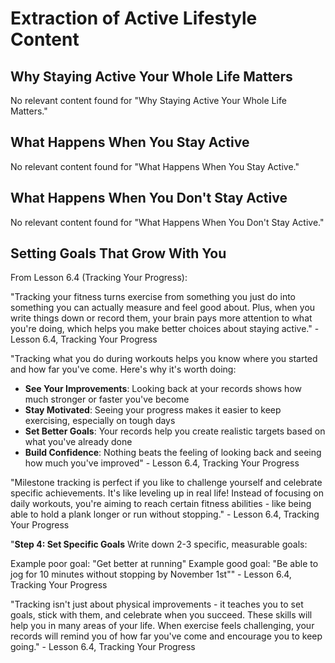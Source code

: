# Extraction of Active Lifestyle Content

## Why Staying Active Your Whole Life Matters
No relevant content found for "Why Staying Active Your Whole Life Matters."

## What Happens When You Stay Active
No relevant content found for "What Happens When You Stay Active."

## What Happens When You Don't Stay Active
No relevant content found for "What Happens When You Don't Stay Active."

## Setting Goals That Grow With You

From Lesson 6.4 (Tracking Your Progress):

"Tracking your fitness turns exercise from something you just do into something you can actually measure and feel good about. Plus, when you write things down or record them, your brain pays more attention to what you're doing, which helps you make better choices about staying active." - Lesson 6.4, Tracking Your Progress

"Tracking what you do during workouts helps you know where you started and how far you've come. Here's why it's worth doing:
- **See Your Improvements**: Looking back at your records shows how much stronger or faster you've become
- **Stay Motivated**: Seeing your progress makes it easier to keep exercising, especially on tough days
- **Set Better Goals**: Your records help you create realistic targets based on what you've already done
- **Build Confidence**: Nothing beats the feeling of looking back and seeing how much you've improved" - Lesson 6.4, Tracking Your Progress

"Milestone tracking is perfect if you like to challenge yourself and celebrate specific achievements. It's like leveling up in real life! Instead of focusing on daily workouts, you're aiming to reach certain fitness abilities - like being able to hold a plank longer or run without stopping." - Lesson 6.4, Tracking Your Progress

"**Step 4: Set Specific Goals**
Write down 2-3 specific, measurable goals:

Example poor goal: "Get better at running"
Example good goal: "Be able to jog for 10 minutes without stopping by November 1st"" - Lesson 6.4, Tracking Your Progress

"Tracking isn't just about physical improvements - it teaches you to set goals, stick with them, and celebrate when you succeed. These skills will help you in many areas of your life. When exercise feels challenging, your records will remind you of how far you've come and encourage you to keep going." - Lesson 6.4, Tracking Your Progress